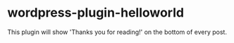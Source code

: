 # wordpress-plugin-helloworld

This plugin will show 'Thanks you for reading!' on the bottom of every post.